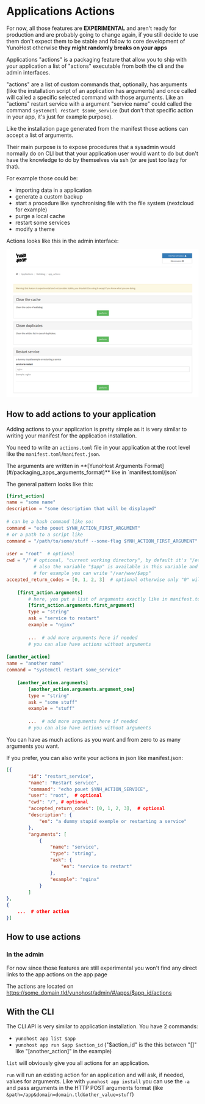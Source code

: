 # Applications Actions

<div class="alert alert-warning">For now, all those features are <b>EXPERIMENTAL</b>
and aren't ready for production and are probably going to change again, if you
still decide to use them don't expect them to be stable and follow to core
development of YunoHost otherwise <b>they might randomly breaks on your apps</b>
</div>

Applications "actions" is a packaging feature that allow you to ship with your
application a list of "actions" executable from both the cli and the admin
interfaces.

"actions" are a list of custom commands that, optionally, has arguments (like
the installation script of an application has arguments) and once called will
called a specific selected command with those arguments. Like an "actions"
restart service with a argument "service name" could called the command
`systemctl restart $some_service` (but don't that specific action in your app,
it's just for example purpose).

Like the installation page generated from the manifest those actions can accept
a list of arguments.

Their main purpose is to expose procedures that a sysadmin would normally do on
CLI but that your application user would want to do but don't have the
knowledge to do by themselves via ssh (or are just too lazy for that).

For example those could be:

* importing data in a application
* generate a custom backup
* start a procedure like synchronising file with the file system (nextcloud for example)
* purge a local cache
* restart some services
* modify a theme

Actions looks like this in the admin interface:

![actions admin screenshot](images/actions_example.png)

## How to add actions to your application

Adding actions to your application is pretty simple as it is very similar to
writing your manifest for the application installation.

You need to write an `actions.toml` file in your application at the root level
like the `manifest.toml`/`manifest.json`.

<div class="alert alert-info">
The arguments are written in **[YunoHost Arguments
Format](#/packaging_apps_arguments_format)** like in `manifest.toml/json`
</div>

The general pattern looks like this:

```toml
[first_action]
name = "some name"
description = "some description that will be displayed"

# can be a bash command like so:
command = "echo pouet $YNH_ACTION_FIRST_ARGUMENT"
# or a path to a script like
command = "/path/to/some/stuff --some-flag $YNH_ACTION_FIRST_ARGUMENT"

user = "root"  # optional
cwd = "/" # optional, "current working directory", by default it's "/etc/yunohost/apps/the_app_id"
          # also the variable "$app" is available in this variable and will be replace with the app id
          # for example you can write "/var/www/$app"
accepted_return_codes = [0, 1, 2, 3]  # optional otherwise only "0" will be a non enorous return code

    [first_action.arguments]
        # here, you put a list of arguments exactly like in manifest.toml/json
        [first_action.arguments.first_argument]
        type = "string"
        ask = "service to restart"
        example = "nginx"

        ...  # add more arguments here if needed
        # you can also have actions without arguments

[another_action]
name = "another name"
command = "systemctl restart some_service"

    [another_action.arguments]
        [another_action.arguments.argument_one]
        type = "string"
        ask = "some stuff"
        example = "stuff"

        ...  # add more arguments here if needed
        # you can also have actions without arguments
```

You can have as much actions as you want and from zero to as many arguments you want.

If you prefer, you can also write your actions in json like manifest.json:

```json
[{
        "id": "restart_service",
        "name": "Restart service",
        "command": "echo pouet $YNH_ACTION_SERVICE",
        "user": "root",  # optional
        "cwd": "/", # optional
        "accepted_return_codes": [0, 1, 2, 3],  # optional
        "description": {
            "en": "a dummy stupid exemple or restarting a service"
        },
        "arguments": [
            {
                "name": "service",
                "type": "string",
                "ask": {
                    "en": "service to restart"
                },
                "example": "nginx"
            }
        ]
},
{
    ...  # other action
}]
```

## How to use actions

### In the admin

<div class="alert alert-warning">For now since those features are still
experimental you won't find any direct links to the app actions on the app
page</div>

The actions are located on https://some_domain.tld/yunohost/admin/#/apps/$app_id/actions

## With the CLI

The CLI API is very similar to application installation. You have 2 commands:

* `yunohost app list $app`
* `yunohost app run $app $action_id` ("$action_id" is the this between "[]"
  like "[another_action]" in the example)

`list` will obviously give you all actions for an application.

`run` will run an existing action for an application and will ask, if needed,
values for arguments. Like with `yunohost app install` you can use the `-a` and
pass arguments in the HTTP POST arguments format (like
`&path=/app&domain=domain.tld&other_value=stuff`)
